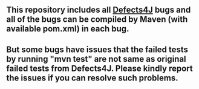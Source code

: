 ## This repository includes all [Defects4J](https://github.com/rjust/defects4j) bugs and all of the bugs can be compiled by Maven (with available pom.xml) in each bug.

## But some bugs have issues that the failed tests by running "mvn test" are not same as original failed tests from Defects4J. Please kindly report the issues if you can resolve such problems.
